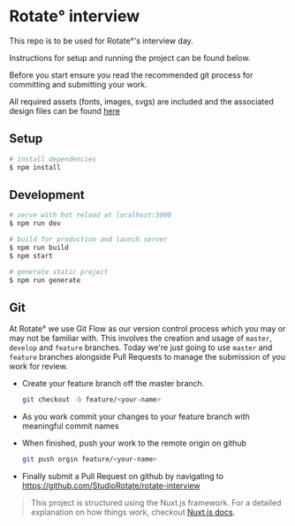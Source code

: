 # Rotate° interview

This repo is to be used for Rotate°'s interview day. 

Instructions for setup and running the project can be found below.

Before you start ensure you read the recommended git process for committing and submitting your work.

All required assets (fonts, images, svgs) are included and the associated design files can be found [here](https://www.dropbox.com/s/c39ly5ac3r4g74y/rotate_interview_v1.sketch?dl=0)


## Setup

``` bash
# install dependencies
$ npm install
```

## Development

``` bash
# serve with hot reload at localhost:3000
$ npm run dev

# build for production and launch server
$ npm run build
$ npm start

# generate static project
$ npm run generate
```

## Git

At Rotate° we use Git Flow as our version control process which you may or may not be familiar with. This involves the creation and usage of  `master`, `develop` and `feature` branches. Today we're just going to use `master` and `feature` branches alongside Pull Requests to manage the submission of you work for review.

- Create your feature branch off the master branch.

    ``` bash
    git checkout -b feature/<your-name>
    ```

- As you work commit your changes to your feature branch with meaningful commit names

- When finished, push your work to the remote origin on github

    ``` bash
    git push orgin feature/<your-name>
    ```

- Finally submit a Pull Request on github by navigating to <https://github.com/StudioRotate/rotate-interview>


> This project is structured using the Nuxt.js framework. For a detailed explanation on how things work, checkout [Nuxt.js docs](https://nuxtjs.org).
